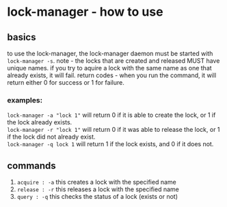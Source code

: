 
# lock-manager - how to use

## basics

to use the lock-manager, the lock-manager daemon must be started with `lock-manager -s`.
note - the locks that are created and released MUST have unique names. if you try to aquire a lock with the same name as one that already exists, it will fail.
return codes - when you run the command, it will return either 0 for success or 1 for failure.

### examples:  

`lock-manager -a "lock 1"` will return 0 if it is able to create the lock, or 1 if the lock already exists.  
`lock-manager -r "lock 1"` will return 0 if it was able to release the lock, or 1 if the lock did not already exist.  
`lock-manager -q lock 1` will return 1 if the lock exists, and 0 if it does not.

## commands

1. `acquire : -a` this creates a lock with the specified name
2. `release : -r` this releases a lock with the specified name
3. `query : -q` this checks the status of a lock (exists or not)
